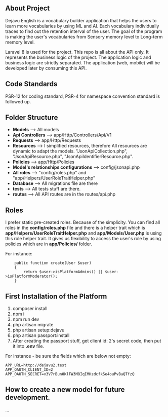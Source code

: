 ## About Project
Dejavu English is a vocabulary builder application that helps the users to learn more vocabularies by using ML and AI.
Each vocabulary individually traces to find out the retention interval of the user.
The goal of the program is making the user's vocabularies from Sensory memory level to Long-term memory level.

Laravel 8 is used for the project. This repo is all about the API only. It represents the business logic of the project. The application logic and business logic
are strictly separated. The application (web, mobile) will be developed later by consuming this API.

## Code Standards
PSR-12 for coding standard, PSR-4 for namespace convention standard is followed up.

## Folder Structure
- **Models** --> All models
- **Api Controllers** --> app/Http/Controllers/Api/V1
- **Requests** --> app/Http/Requests
- **Resources** --> I simplified resources, therefore All resources are dynamic to adapt the models.
"JsonApiCollection.php", "JsonApiResource.php", "JsonApiIdentifierResource.php".
- **Policies** --> app/Http/Policies
- **Model's relationships configurations** --> config/jsonapi.php
- **All roles** --> "config/roles.php"  and "app/Helpers/UserRoleTraitHelper.php"  
- **Database** --> All migrations file are there
- **tests** --> All tests stuff are there.
- **routes** --> All API routes are in the routes/api.php

## Roles
I prefer static pre-created roles. Because of the simplicity. You can find all roles in
the **config/roles.php** file and there is a helper trait which is  **app/Helpers/UserRoleTraitHelper.php**
and **app/Models/User.php** is using this role helper trait. It gives us flexibility to access
the user's role by using policies which are in **app/Policies/** folder.

For instance:
```
    public function create(User $user)
    {
        return $user->isPlatformAdmins() || $user->isPlatformModerator();
    }
```

## First Installation of the Platform
1. composer install
2. npm i
3. npm run dev
4. php artisan migrate
5. php artisan setup:dejavu
6. php artisan passport:install
7. After creating the passport stuff, get client id: 2's secret code, then put it into
**.env** file.

For instance - be sure the fields which are below not empty:
```
APP_URL=http://dejavu2.test
APP_OAUTH_CLIENT_ID=2
APP_OAUTH_SECRET=v3V7rBun0KlFW3M8IqIMHzdcfkSe4ouPvBaQTfzQ
```

## How to create a new model for future development.
...